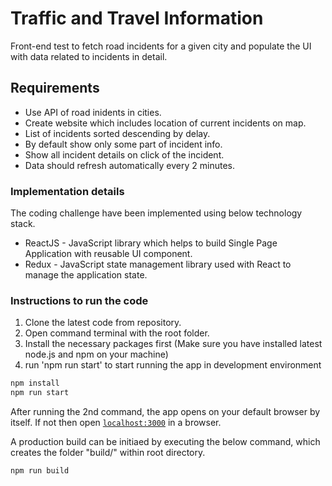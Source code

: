# Traffic and Travel Information
Front-end test to fetch road incidents for a given city and populate the UI with data related to incidents in detail.

## Requirements
* Use API of road inidents in cities.
* Create website which includes location of current incidents on map.
* List of incidents sorted descending by delay.
* By default show only some part of incident info.
* Show all incident details on click of the incident.
* Data should refresh automatically every 2 minutes.

### Implementation details
The coding challenge have been implemented using below technology stack.
* ReactJS - JavaScript library which helps to build Single Page Application with reusable UI component.
* Redux - JavaScript state management library used with React to manage the application state.

### Instructions to run the code

1. Clone the latest code from repository.
2. Open command terminal with the root folder.
3. Install the necessary packages first (Make sure you have installed latest node.js and npm on your machine)
4. run 'npm run start' to start running the app in development environment

```bash
npm install
npm run start
```
After running the 2nd command, the app opens on your default browser by itself.
If not then open [`localhost:3000`](http://localhost:3000) in a browser.

A production build can be initiaed by executing the below command, which creates the folder "build/" within root directory. 
```bash
npm run build
```
